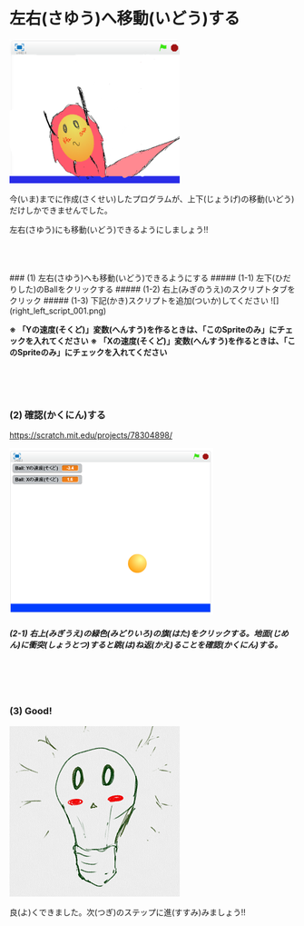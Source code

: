 # 左右(さゆう)へ移動(いどう)する

![](about_s.png)

今(いま)までに作成(さくせい)したプログラムが、上下(じょうげ)の移動(いどう)だけしかできませんでした。

左右(さゆう)にも移動(いどう)できるようにしましょう!!

<br>
<br>
<br>
### (1) 左右(さゆう)へも移動(いどう)できるようにする
##### (1-1) 左下(ひだりした)のBallをクリックする
##### (1-2) 右上(みぎのうえ)のスクリプトタブをクリック
##### (1-3) 下記(かき)スクリプトを追加(ついか)してください
![](right_left_script_001.png)

**※ 「Yの速度(そくど)」変数(へんすう)を作るときは、「このSpriteのみ」にチェックを入れてください**
**※ 「Xの速度(そくど)」変数(へんすう)を作るときは、「このSpriteのみ」にチェックを入れてください**

<br>
<br>
<br>

### (2) 確認(かくにん)する
https://scratch.mit.edu/projects/78304898/

![](right_left_scratch.png)
##### (2-1) 右上(みぎうえ)の緑色(みどりいろ)の旗(はた)をクリックする。地面(じめん)に衝突(しょうとつ)すると跳(は)ね返(かえ)ることを確認(かくにん)する。


<br>
<br>
<br>

### (3) Good!

![](../good.png)

良(よ)くできました。次(つぎ)のステップに進(すすみ)みましょう!!
